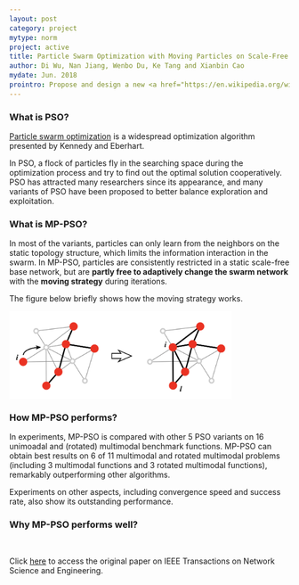 ```yaml
---
layout: post
category: project
mytype: norm
project: active
title: Particle Swarm Optimization with Moving Particles on Scale-Free Networks (MP-PSO)
author: Di Wu, Nan Jiang, Wenbo Du, Ke Tang and Xianbin Cao
mydate: Jun. 2018
prointro: Propose and design a new <a href="https://en.wikipedia.org/wiki/Particle_swarm_optimization">particle swarm optimization</a> algorithm to make full use of the heterogeneous property of scale-free networks and make exploration and exploitation more balance. The project is finished with Nan Jiang, <a href="https://www.researchgate.net/profile/Wenbo_Du3">Wenbo Du</a>, <a href="http://staff.ustc.edu.cn/~ketang/">Ke Tang</a> and <a href="https://ev.buaa.edu.cn/info/1057/1229.htm">Xianbin Cao</a>, and it has been published (Early Access) on <a href="https://ieeexplore.ieee.org/document/8411503">IEEE Transactions on Network Science and Engineering</a>.
---
```


### What is PSO?

<a href="https://en.wikipedia.org/wiki/Particle_swarm_optimization">Particle swarm optimization</a> is a widespread optimization algorithm presented by Kennedy and Eberhart.

In PSO, a flock of particles fly in the searching space during the optimization process and try to find out the optimal solution cooperatively. PSO has attracted many researchers since its appearance, and many variants of PSO have been proposed to better balance exploration and exploitation.

### What is MP-PSO?

In most of the variants, particles can only learn from the neighbors on the static topology structure, which limits the information interaction in the swarm. In MP-PSO, particles are consistently restricted in a static scale-free base network, but are **partly free to adaptively change the swarm network** with the **moving strategy** during iterations.

The figure below briefly shows how the moving strategy works.
<div class="protem"><img src="/img/pso/moving-strategy.png" width="400" align="middle"></div>


### How MP-PSO performs?

In experiments, MP-PSO is compared with other 5 PSO variants on 16 unimoadal and (rotated) multimodal benchmark functions. MP-PSO can obtain best results on 6 of 11 multimodal and rotated multimodal problems (including 3 multimodal functions and 3 rotated multimodal functions), remarkably outperforming other algorithms. 

Experiments on other aspects, including convergence speed and success rate, also show its outstanding performance.

### Why MP-PSO performs well?






&nbsp; 

Click <a href="https://ieeexplore.ieee.org/document/8411503">here</a> to access the original paper on IEEE Transactions on Network Science and Engineering.

